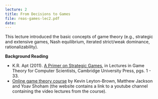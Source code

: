 ```yaml
---
lecture: 2
title: From Decisions to Games
file: reas-games-lec2.pdf
date:
---
```


This lecture introduced the basic concepts of game theory (e.g., strategic and
extensive games, Nash equilibrium, iterated strict/weak dominance,
rationalizability).  
  
**Background Reading**

  * K.R. Apt (2011). [A Primer on Strategic Games](http://arxiv.org/abs/1102.0203), in Lectures in Game Theory for Computer Scientists, Cambridge University Press, pgs. 1 - 33.
  * [Online game theory course](http://www.game-theory-class.org/) by Kevin Leyton-Brown, Matthew Jackson and Yoav Shoham (the website contains a link to a youtube channel containing the video lectures from the course). 

